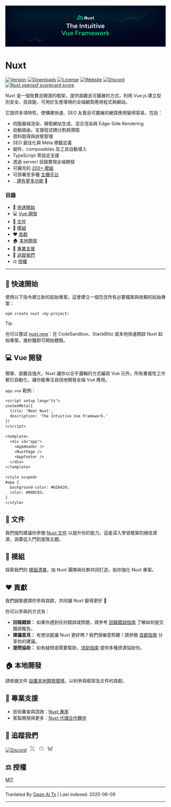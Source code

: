 [![Nuxt 橫幅](https://raw.githubusercontent.com/nuxt/nuxt/main/.github/assets/banner.svg)](https://nuxt.com)

# Nuxt

<p>
  <a href="https://www.npmjs.com/package/nuxt"><img src="https://img.shields.io/npm/v/nuxt.svg?style=flat&colorA=18181B&colorB=28CF8D" alt="Version"></a>
  <a href="https://www.npmjs.com/package/nuxt"><img src="https://img.shields.io/npm/dm/nuxt.svg?style=flat&colorA=18181B&colorB=28CF8D" alt="Downloads"></a>
  <a href="https://github.com/nuxt/nuxt/tree/main/LICENSE"><img src="https://img.shields.io/github/license/nuxt/nuxt.svg?style=flat&colorA=18181B&colorB=28CF8D" alt="License"></a>
  <a href="https://nuxt.com"><img src="https://img.shields.io/badge/Nuxt%20Docs-18181B?logo=nuxt" alt="Website"></a>
  <a href="https://chat.nuxt.dev"><img src="https://img.shields.io/badge/Nuxt%20Discord-18181B?logo=discord" alt="Discord"></a>
  <a href="https://securityscorecards.dev/"><img src="https://api.securityscorecards.dev/projects/github.com/nuxt/nuxt/badge" alt="Nuxt openssf scorecard score"></a>
</p>

Nuxt 是一個免費且開源的框架，提供直觀且可擴展的方式，利用 Vue.js 建立型別安全、高效能、可用於生產環境的全端網頁應用程式與網站。

它提供多項特性，使構建快速、SEO 友善且可擴展的網頁應用變得容易，包括：
- 伺服器端渲染、靜態網站生成、混合渲染與 Edge-Side Rendering
- 自動路由，支援程式碼分割與預取
- 資料取得與狀態管理
- SEO 最佳化與 Meta 標籤定義
- 組件、composables 及工具自動導入
- TypeScript 零設定支援
- 透過 server/ 目錄實現全端開發
- 可擴充的 [200+ 模組](https://nuxt.com/modules)
- 可部署至多種 [主機平台](https://nuxt.com/deploy)
- ...[還有更多功能](https://nuxt.com) 🚀

### 目錄

- 🚀 [快速開始](#getting-started)
- 💻 [Vue 開發](#vue-development)
- 📖 [文件](#documentation)
- 🧩 [模組](#modules)
- ❤️  [貢獻](#contribute)
- 🏠 [本地開發](#local-development)
- 🛟 [專業支援](#professional-support)
- 🔗 [追蹤我們](#follow-us)
- ⚖️ [授權](#license)

---

## <a name="getting-started">🚀 快速開始</a>

使用以下指令建立新的起始專案。這會建立一個包含所有必要檔案與依賴的起始專案：

```bash
npm create nuxt <my-project>
```

> [!TIP]
> 也可以嘗試 [nuxt.new](https://nuxt.new)：在 CodeSandbox、StackBlitz 或本地快速開啟 Nuxt 起始專案，幾秒鐘即可開始體驗。

## <a name="vue-development">💻 Vue 開發</a>

簡單、直觀且強大，Nuxt 讓你以合乎邏輯的方式編寫 Vue 元件。所有重複性工作都已自動化，讓你能專注自信地開發全端 Vue 應用。

`app.vue` 範例：

```vue
<script setup lang="ts">
useSeoMeta({
  title: 'Meet Nuxt',
  description: 'The Intuitive Vue Framework.'
})
</script>

<template>
  <div id="app">
    <AppHeader />
    <NuxtPage />
    <AppFooter />
  </div>
</template>

<style scoped>
#app {
  background-color: #020420;
  color: #00DC82;
}
</style>
```

## <a name="documentation">📖 文件</a>

我們強烈建議你參閱 [Nuxt 文件](https://nuxt.com/docs) 以提升你的能力。這是深入學習框架的絕佳資源，涵蓋從入門到進階主題。

## <a name="modules">🧩 模組</a>

探索我們的 [模組清單](https://nuxt.com/modules)，由 Nuxt 團隊與社群共同打造，助你強化 Nuxt 專案。

## <a name="contribute">❤️ 貢獻</a>

我們誠摯邀請你參與貢獻，共同讓 Nuxt 變得更好 💚

你可以參與的方式有：
- **回報錯誤：** 如果你遇到任何錯誤或問題，請參考 [回報錯誤指南](https://nuxt.com/docs/community/reporting-bugs) 了解如何提交錯誤報告。
- **建議意見：** 有想法能讓 Nuxt 更好嗎？我們很樂意聆聽！請參閱 [貢獻指南](https://nuxt.com/docs/community/contribution) 分享你的建議。
- **提問協助：** 如有疑問或需要幫助，[求助指南](https://nuxt.com/docs/community/getting-help) 提供多種資源協助你。

## <a name="local-development">🏠 本地開發</a>

請依據文件 [設置本地開發環境](https://nuxt.com/docs/community/framework-contribution#setup)，以利參與框架及文件的貢獻。

## <a name="professional-support">🛟 專業支援</a>

- 技術審查與諮詢：[Nuxt 專家](https://nuxt.com/enterprise/support)
- 客製開發與更多：[Nuxt 代理合作夥伴](https://nuxt.com/enterprise/agencies)

## <a name="follow-us">🔗 追蹤我們</a>

<p valign="center">
  <a href="https://go.nuxt.com/discord"><img width="20px" src="https://raw.githubusercontent.com/nuxt/nuxt/main/.github/assets/discord.svg" alt="Discord"></a>&nbsp;&nbsp;<a href="https://go.nuxt.com/x"><img width="20px" src="https://raw.githubusercontent.com/nuxt/nuxt/main/.github/assets/twitter.svg" alt="Twitter"></a>&nbsp;&nbsp;<a href="https://go.nuxt.com/github"><img width="20px" src="https://raw.githubusercontent.com/nuxt/nuxt/main/.github/assets/github.svg" alt="GitHub"></a>&nbsp;&nbsp;<a href="https://go.nuxt.com/bluesky"><img width="20px" src="https://raw.githubusercontent.com/nuxt/nuxt/main/.github/assets/bluesky.svg" alt="Bluesky"></a>
</p>

## <a name="license">⚖️ 授權</a>

[MIT](https://github.com/nuxt/nuxt/tree/main/LICENSE)



---


Tranlated By [Open Ai Tx](https://github.com/OpenAiTx/OpenAiTx) | Last indexed: 2025-06-09


---